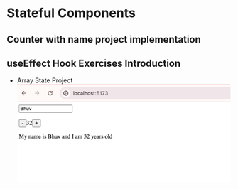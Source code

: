# Stateful Components

## Counter with name project implementation

## useEffect Hook Exercises Introduction

- Array State Project
  ![Screenshot of project](https://github.com/BhuvAX/React-Basic-Intermediate/blob/02-stateful-components-useEffect-hook-project/project-snap.png)
